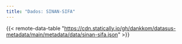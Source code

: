 ```yaml
---
title: "Dados: SINAN-SIFA"
---
```


{{< remote-data-table "https://cdn.statically.io/gh/dankkom/datasus-metadata/main/metadata/data/sinan-sifa.json" >}}
